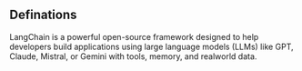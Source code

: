 ## Definations
LangChain is a powerful open-source framework designed to help developers build applications using large language models (LLMs) like GPT, Claude, Mistral, or Gemini with tools, memory, and realworld data.



